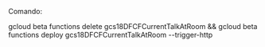 Comando:

gcloud beta functions delete gcs18DFCFCurrentTalkAtRoom && gcloud beta functions deploy gcs18DFCFCurrentTalkAtRoom --trigger-http
